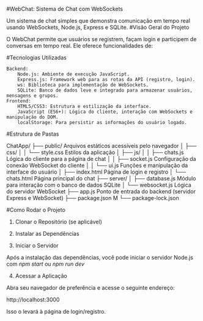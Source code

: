 #WebChat: Sistema de Chat com WebSockets

Um sistema de chat simples que demonstra comunicação em tempo real usando WebSockets, Node.js, Express e SQLite.
#Visão Geral do Projeto

O WebChat permite que usuários se registrem, façam login e participem de conversas em tempo real. Ele oferece funcionalidades de:

#Tecnologias Utilizadas

    Backend:
        Node.js: Ambiente de execução JavaScript.
        Express.js: Framework web para as rotas da API (registro, login).
        ws: Biblioteca para implementação de WebSockets.
        SQLite: Banco de dados leve e integrado para armazenar usuários, mensagens e grupos.
    Frontend:
        HTML5/CSS3: Estrutura e estilização da interface.
        JavaScript (ES6+): Lógica do cliente, interação com WebSockets e manipulação do DOM.
        localStorage: Para persistir as informações do usuário logado.

#Estrutura de Pastas

ChatApp/
├── public/                 Arquivos estáticos acessíveis pelo navegador
│   ├── css/
│   │   └── style.css       Estilos da aplicação
│   ├── js/
│   │   ├── chats.js        Lógica do cliente para a página de chat
│   │   ├── socket.js       Configuração da conexão WebSocket do cliente
│   │   └── ui.js           Funções e manipulação da interface do usuário
│   ├── index.html          Página de login e registro
│   └── chats.html          Página principal do chat
├── server/
│   ├── database.js         Módulo para interação com o banco de dados SQLite
│   └── websocket.js        Lógica do servidor WebSocket
├── app.js                  Ponto de entrada do backend (servidor Express e WebSocket)
├── package.json            M
└── package-lock.json       

#Como Rodar o Projeto

1. Clonar o Repositório (se aplicável)

2. Instalar as Dependências

3. Iniciar o Servidor

Após a instalação das dependências, você pode iniciar o servidor Node.js com *npm start* ou *npm run dev*

4. Acessar a Aplicação

Abra seu navegador de preferência e acesse o seguinte endereço:

http://localhost:3000

Isso o levará à página de login/registro.
